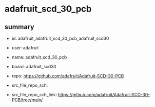 # adafruit_scd_30_pcb
 
## summary 
* id: adafruit_adafruit_scd_30_pcb_adafruit_scd30
* user: adafruit
* name: adafruit_scd_30_pcb
* board: adafruit_scd30
* repo: https://github.com/adafruit/Adafruit-SCD-30-PCB



* src_file_repo_sch: 
* src_file_repo_sch_link: https://github.com/adafruit/Adafruit-SCD-30-PCB/tree/main/




